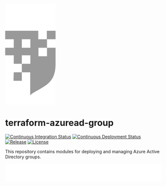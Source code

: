 <picture>
  <source media="(prefers-color-scheme: dark)" srcset="https://raw.githubusercontent.com/cncsc/.meta/main/img/cncsc-logo-dark.svg">
  <source media="(prefers-color-scheme: light)" srcset="https://raw.githubusercontent.com/cncsc/.meta/main/img/cncsc-logo-light.svg">
  <img alt="Cloud-Native Cybersecurity Collective Logo" src="https://raw.githubusercontent.com/cncsc/.meta/main/img/cncsc-logo-mid.svg">
</picture>

# terraform-azuread-group

[![Continuous Integration Status][ci_badge_image]][ci_badge_link]
[![Continuous Deployment Status][cd_badge_image]][cd_badge_link]
[![Release][release_badge_image]][release_badge_link]
[![License][license_badge_image]][license_badge_link]

This repository contains modules for deploying and managing Azure Active Directory groups.

<picture>
  <source media="(prefers-color-scheme: dark)" srcset="https://raw.githubusercontent.com/cncsc/.meta/main/img/contributor-armor-dark.svg">
  <source media="(prefers-color-scheme: light)" srcset="https://raw.githubusercontent.com/cncsc/.meta/main/img/contributor-armor-light.svg">
  <img alt="Contributed and maintained by Armor" src="https://raw.githubusercontent.com/cncsc/.meta/main/img/contributor-armor-dark.svg">
</picture>


[ci_badge_image]:https://img.shields.io/github/workflow/status/cncsc/terraform-azuread-group/Continuous%20Integration?label=ci&logo=github
[ci_badge_link]:https://github.com/cncsc/terraform-azuread-group/actions/workflows/ci.yaml
[cd_badge_image]:https://img.shields.io/github/workflow/status/cncsc/terraform-azuread-group/Continuous%20Deployment?label=cd&logo=github
[cd_badge_link]:https://github.com/cncsc/terraform-azuread-group/actions/workflows/cd.yaml
[release_badge_image]:https://img.shields.io/github/v/release/cncsc/terraform-azuread-group?logo=terraform
[release_badge_link]:https://registry.terraform.io/modules/cncsc/group/azuread/latest
[license_badge_image]:https://img.shields.io/github/license/cncsc/terraform-azuread-group
[license_badge_link]:./LICENSE
